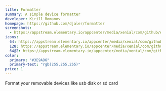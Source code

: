 ```yaml
---
title: Formatter
summary: A simple device formatter
developer: Kirill Romanov
homepage: https://github.com/djaler/formatter
screenshots:
  - https://appstream.elementary.io/appcenter/media/xenial/com/github/djaler.formatter.desktop/BAA9FC8D8F98BB5EEA2B91AFAF6498DA/screenshots/image-1_orig.png
icons:
  64: https://appstream.elementary.io/appcenter/media/xenial/com/github/djaler.formatter.desktop/BAA9FC8D8F98BB5EEA2B91AFAF6498DA/icons/64x64/com.github.djaler.formatter_com.github.djaler.formatter.png
  128: https://appstream.elementary.io/appcenter/media/xenial/com/github/djaler.formatter.desktop/BAA9FC8D8F98BB5EEA2B91AFAF6498DA/icons/128x128/com.github.djaler.formatter_com.github.djaler.formatter.png
  64@2: https://appstream.elementary.io/appcenter/media/xenial/com/github/djaler.formatter.desktop/BAA9FC8D8F98BB5EEA2B91AFAF6498DA/icons/64x64@2/com.github.djaler.formatter_com.github.djaler.formatter.png
color:
  primary: "#3E9AD6"
  primary-text: "rgb(255,255,255)"
price: 1
---
```


<p>Format your removable devices like usb disk or sd card</p>